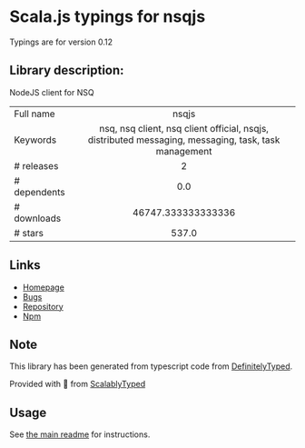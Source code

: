 
# Scala.js typings for nsqjs

Typings are for version 0.12

## Library description:
NodeJS client for NSQ

|                    |                 |
| ------------------ | :-------------: |
| Full name          | nsqjs |
| Keywords           | nsq, nsq client, nsq client official, nsqjs, distributed messaging, messaging, task, task management |
| # releases         | 2 |
| # dependents       | 0.0 |
| # downloads        | 46747.333333333336 |
| # stars            | 537.0 |

## Links
- [Homepage](https://github.com/dudleycarr/nsqjs)
- [Bugs](https://github.com/dudleycarr/nsqjs/issues)
- [Repository](https://github.com/dudleycarr/nsqjs)
- [Npm](https://www.npmjs.com/package/nsqjs)
    


## Note
This library has been generated from typescript code from [DefinitelyTyped](https://definitelytyped.org).

Provided with :purple_heart: from [ScalablyTyped](https://github.com/oyvindberg/ScalablyTyped)

## Usage
See [the main readme](../../readme.md) for instructions.


